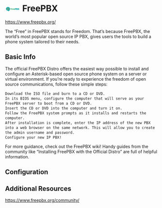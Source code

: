 # <img src="freepbx.png" width=50px style="vertical-align: middle;" alt="Logo"/> FreePBX

https://www.freepbx.org/

The “Free” in FreePBX stands for Freedom. That’s because FreePBX, the world’s most popular open source IP PBX, gives users the tools to build a phone system tailored to their needs.

## Basic Info


The official FreePBX Distro offers the easiest way possible to install and configure an Asterisk-based open source phone system on a server or virtual environment. If you’re ready to experience the freedom of open source communications, follow these simple steps:

    Download the ISO file and burn to a CD or DVD.
    In its BIOS menu, configure the computer that will serve as your FreePBX server to boot from a CD or DVD. 
    Insert the CD or DVD into the computer and turn it on.
    Follow the FreePBX system prompts as it installs and restarts the computer.
    After installation is complete, enter the IP address of the new PBX into a web browser on the same network. This will allow you to create the admin username and password.
    Configure your new IP PBX!

For more guidance, check out the FreePBX wiki! Handy guides from the community like “Installing FreePBX with the Official Distro” are full of helpful information.


## Configuration



## Additional Resources

https://www.freepbx.org/community/